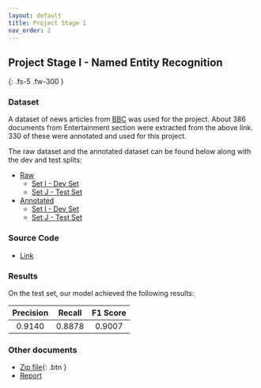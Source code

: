 ```yaml
---
layout: default
title: Project Stage 1
nav_order: 2
---
```


## Project Stage I - Named Entity Recognition
{: .fs-5 .fw-300 }

### Dataset
A dataset of news articles from [BBC](http://mlg.ucd.ie/datasets/bbc.html) was used for the project. About 386 documents from Entertainment section were extracted from the above link. 330 of these were annotated and used for this project.

The raw dataset and the annotated dataset can be found below along with the dev and test splits:
- [Raw](Part1-NER/raw-dataset/)
	- [Set I - Dev Set](Part1-NER/train_set)
	- [Set J - Test Set](Part1-NER/test_set)
- [Annotated](Part1-NER/dataset)
	- [Set I - Dev Set](Part1-NER/train_set_annotated)
	- [Set J - Test Set](Part1-NER/test_set_annotated)

### Source Code
- [Link](Part1-NER/src)

### Results
On the test set, our model achieved the following results:

| Precision | Recall | F1 Score |
| :---: | :---: | :---: |
| 0.9140 | 0.8878 | 0.9007 |


### Other documents
- [Zip file](Part1-NER/ProjectStage1_LumenScience.zip){: .btn }
- [Report](Part1-NER/report.html)
